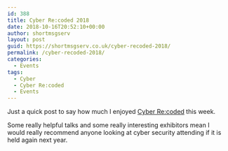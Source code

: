 ```yaml
---
id: 388
title: Cyber Re:coded 2018
date: 2018-10-16T20:52:10+00:00
author: shortmsgserv
layout: post
guid: https://shortmsgserv.co.uk/cyber-recoded-2018/
permalink: /cyber-recoded-2018/
categories:
  - Events
tags:
  - Cyber
  - Cyber Re:coded
  - Events
---
```

Just a quick post to say how much I enjoyed <a href="https://www.cyberrecoded.com/" target="_blank" rel="noopener">Cyber Re:coded</a> this week.

Some really helpful talks and some really interesting exhibitors mean I would really recommend anyone looking at cyber security attending if it is held again next year.